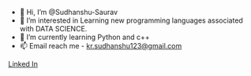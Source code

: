 - 👋 Hi, I’m @Sudhanshu-Saurav
- 👀 I’m interested in Learning new programming languages associated with DATA SCIENCE.
- 🌱 I’m currently learning Python and c++
- 📫 Email reach me - kr.sudhanshu123@gmail.com 

<a href="https://www.linkedin.com/in/sudhanshu-saurav/">Linked In</a>
<!---
Sudhanshu-Saurav/Sudhanshu-Saurav is a ✨ special ✨ repository because its `README.md` (this file) appears on your GitHub profile.
You can click the Preview link to take a look at your changes.
--->
